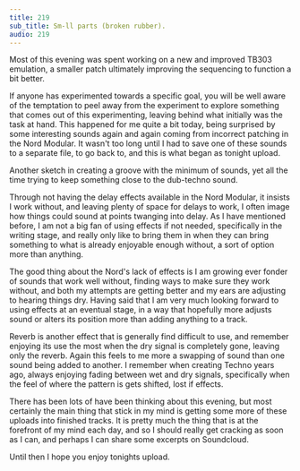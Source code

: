 ```yaml
---
title: 219
sub_title: Sm-ll parts (broken rubber).
audio: 219
---
```

Most of this evening was spent working on a new and improved TB303 emulation, a smaller patch ultimately improving the sequencing to function a bit better.

If anyone has experimented towards a specific goal, you will be well aware of the temptation to peel away from the experiment to explore something that comes out of this experimenting, leaving behind what initially was the task at hand. This happened for me quite a bit today, being surprised by some interesting sounds again and again coming from incorrect patching in the Nord Modular. It wasn't too long until I had to save one of these sounds to a separate file, to go back to, and this is what began as tonight upload.

Another sketch in creating a groove with the minimum of sounds, yet all the time trying to keep something close to the dub-techno sound.

Through not having the delay effects available in the Nord Modular, it insists I work without, and leaving plenty of space for delays to work, I often image how things could sound at points twanging into delay. As I have mentioned before, I am not a big fan of using effects if not needed, specifically in the writing stage, and really only like to bring them in when they can bring something to what is already enjoyable enough without, a sort of option more than anything. 

The good thing about the Nord's lack of effects is I am growing ever fonder of sounds that work well without, finding ways to make sure they work without, and both my attempts are getting better and my ears are adjusting to hearing things dry. Having said that I am very much looking forward to using effects at an eventual stage, in a way that hopefully more adjusts sound or alters its position more than adding anything to a track.

Reverb is another effect that is generally find difficult to use, and remember enjoying its use the most when the dry signal is completely gone, leaving only the reverb. Again this feels to me more a swapping of sound than one sound being added to another. I remember when creating Techno years ago, always enjoying fading between wet and dry signals, specifically when the feel of where the pattern is gets shifted, lost if effects.

There has been lots of have been thinking about this evening, but most certainly the main thing that stick in my mind is getting some more of these uploads into finished tracks. It is pretty much the thing that is at the forefront of my mind each day, and so I should really get cracking as soon as I can, and perhaps I can share some excerpts on Soundcloud.

Until then I hope you enjoy tonights upload.